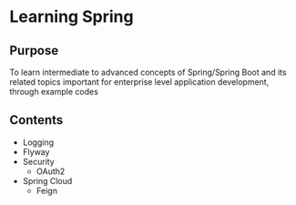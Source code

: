 # Learning Spring
## Purpose
To learn intermediate to advanced concepts of Spring/Spring Boot and its related topics 
important for enterprise level application development, through example codes
## Contents
- Logging
- Flyway
- Security
  - OAuth2
- Spring Cloud
  - Feign
